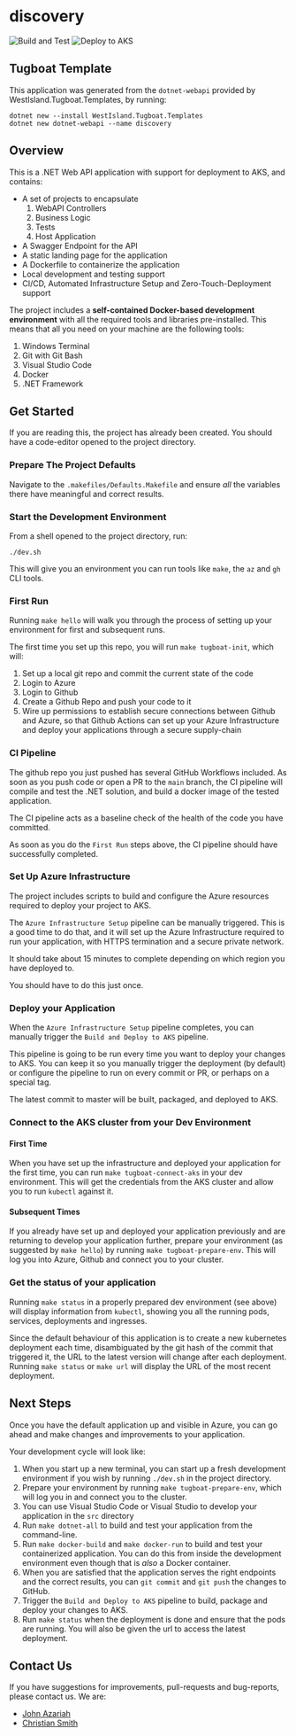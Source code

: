 # discovery

![Build and Test](https://github.com/johnazariah/starfleet-discovery/actions/workflows/ci.yml/badge.svg)
![Deploy to AKS](https://github.com/johnazariah/starfleet-discovery/actions/workflows/deploy-to-aks.yml/badge.svg)

## Tugboat Template

This application was generated from the `dotnet-webapi` provided by WestIsland.Tugboat.Templates, by running:

```shell
dotnet new --install WestIsland.Tugboat.Templates
dotnet new dotnet-webapi --name discovery
```

## Overview

This is a .NET Web API application with support for deployment to AKS, and contains:

* A set of projects to encapsulate
  1. WebAPI Controllers
  1. Business Logic
  1. Tests
  1. Host Application
* A Swagger Endpoint for the API
* A static landing page for the application
* A Dockerfile to containerize the application
* Local development and testing support
* CI/CD, Automated Infrastructure Setup and Zero-Touch-Deployment support

The project includes a **self-contained Docker-based development environment** with all the required tools and libraries pre-installed. This means that all you need on your machine are the following tools:

1. Windows Terminal
1. Git with Git Bash
1. Visual Studio Code
1. Docker
1. .NET Framework

## Get Started

If you are reading this, the project has already been created. You should have a code-editor opened to the project directory.

### Prepare The Project Defaults

Navigate to the `.makefiles/Defaults.Makefile` and ensure _all_ the variables there have meaningful and correct results.

### Start the Development Environment

From a shell opened to the project directory, run:

```shell
./dev.sh
```

This will give you an environment you can run tools like `make`, the `az` and `gh` CLI tools.

### First Run

Running `make hello` will walk you through the process of setting up your environment for first and subsequent runs.

The first time you set up this repo, you will run `make tugboat-init`, which will:

1. Set up a local git repo and commit the current state of the code
1. Login to Azure
1. Login to Github
1. Create a Github Repo and push your code to it
1. Wire up permissions to establish secure connections between Github and Azure, so that Github Actions can set up your Azure Infrastructure and deploy your applications through a secure supply-chain

### CI Pipeline

The github repo you just pushed has several GitHub Workflows included. As soon as you push code or open a PR to the `main` branch, the CI pipeline will compile and test the .NET solution, and build a docker image of the tested application.

The CI pipeline acts as a baseline check of the health of the code you have committed.

As soon as you do the `First Run` steps above, the CI pipeline should have successfully completed.

### Set Up Azure Infrastructure

The project includes scripts to build and configure the Azure resources required to deploy your project to AKS.

The `Azure Infrastructure Setup` pipeline can be manually triggered. This is a good time to do that, and it will set up the Azure Infrastructure required to run your application, with HTTPS termination and a secure private network.

It should take about 15 minutes to complete depending on which region you have deployed to.

You should have to do this just once.

### Deploy your Application

When the `Azure Infrastructure Setup` pipeline completes, you can manually trigger the `Build and Deploy to AKS` pipeline.

This pipeline is going to be run every time you want to deploy your changes to AKS. You can keep it so you manually trigger the deployment (by default) or configure the pipeline to run on every commit or PR, or perhaps on a special tag.

The latest commit to master will be built, packaged, and deployed to AKS.

### Connect to the AKS cluster from your Dev Environment

#### First Time

When you have set up the infrastructure and deployed your application for the first time, you can run `make tugboat-connect-aks` in your dev environment. This will get the credentials from the AKS cluster and allow you to run `kubectl` against it.

#### Subsequent Times

If you already have set up and deployed your application previously and are returning to develop your application further, prepare your environment (as suggested by `make hello`) by running `make tugboat-prepare-env`. This will log you into Azure, Github and connect you to your cluster.

### Get the status of your application

Running `make status` in a properly prepared dev environment (see above) will display information from `kubectl`, showing you all the running pods, services, deployments and ingresses.

Since the default behaviour of this application is to create a new kubernetes deployment each time, disambiguated by the git hash of the commit that triggered it, the URL to the latest version will change after each deployment. Running `make status` or `make url` will display the URL of the most recent deployment.

## Next Steps

Once you have the default application up and visible in Azure, you can go ahead and make changes and improvements to your application.

Your development cycle will look like:

1. When you start up a new terminal, you can start up a fresh development environment if you wish by running `./dev.sh` in the project directory.
1. Prepare your environment by running `make tugboat-prepare-env`, which will log you in and connect you to the cluster.
1. You can use Visual Studio Code or Visual Studio to develop your application in the `src` directory
1. Run `make dotnet-all` to build and test your application from the command-line.
1. Run `make docker-build` and `make docker-run` to build and test your containerized application. You can do this from inside the development environment even though that is _also_ a Docker container.
1. When you are satisfied that the application serves the right endpoints and the correct results, you can `git commit` and `git push` the changes to GitHub.
1. Trigger the `Build and Deploy to AKS` pipeline to build, package and deploy your changes to AKS.
1. Run `make status` when the deployment is done and ensure that the pods are running. You will also be given the url to access the latest deployment.

## Contact Us

If you have suggestions for improvements, pull-requests and bug-reports, please contact us. We are:

* [John Azariah](https://github.com/johnazariah) 
* [Christian Smith](https://github.com/smith1511)